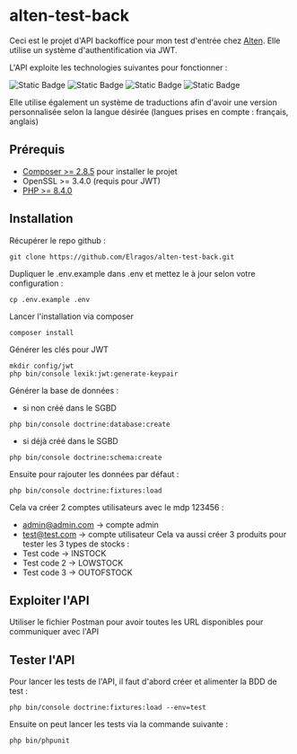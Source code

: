 # alten-test-back

Ceci est le projet d'API backoffice pour mon test d'entrée chez [Alten](https://www.alten.fr/). 
Elle utilise un système d'authentification via JWT.

L'API exploite les technologies suivantes pour fonctionner :

![Static Badge](https://img.shields.io/badge/OpenSSL-3.4.0-green?style=flat)
![Static Badge](https://img.shields.io/badge/PHP-8.4.3-green?style=flat)
![Static Badge](https://img.shields.io/badge/Symfony-7.2.3-green?style=flat)
![Static Badge](https://img.shields.io/badge/lexik_jwt_authentication_bundle-3.1-green?style=flat)

Elle utilise également un système de traductions afin d'avoir une version personnalisée selon la langue désirée 
(langues prises en compte : français, anglais)

## Prérequis

* [Composer >= 2.8.5](https://getcomposer.org/) pour installer le projet
* OpenSSL >= 3.4.0 (requis pour JWT)
* [PHP >= 8.4.0](https://www.php.net/)

## Installation

Récupérer le repo github : 
```
git clone https://github.com/Elragos/alten-test-back.git
```
Dupliquer le .env.example dans .env et mettez le à jour selon votre configuration :
```
cp .env.example .env 
```
Lancer l'installation via composer
```
composer install
```
Générer les clés pour JWT
```
mkdir config/jwt
php bin/console lexik:jwt:generate-keypair
```
Générer la base de données :
* si non créé dans le SGBD
```
php bin/console doctrine:database:create
```
* si déjà créé dans le SGBD
```
php bin/console doctrine:schema:create
```

Ensuite pour rajouter les données par défaut :
```
php bin/console doctrine:fixtures:load
```
Cela va créer 2 comptes utilisateurs avec le mdp 123456 :
* admin@admin.com &rarr; compte admin
* test@test.com &rarr; compte utilisateur
Cela va aussi créer 3 produits pour tester les 3 types de stocks :
* Test code &rarr; INSTOCK
* Test code 2 &rarr; LOWSTOCK
* Test code 3 &rarr; OUTOFSTOCK

## Exploiter l'API

Utiliser le fichier Postman pour avoir toutes les URL disponibles pour communiquer avec l'API

## Tester l'API

Pour lancer les tests de l'API, il faut d'abord créer et alimenter la BDD de test :
```
php bin/console doctrine:fixtures:load --env=test
```

Ensuite on peut lancer les tests via la commande suivante :
```
php bin/phpunit
```
